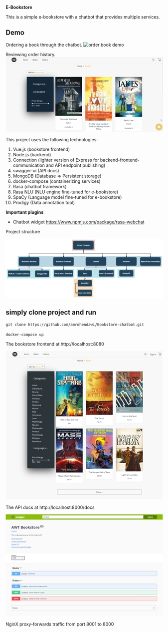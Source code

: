 **E-Bookstore**

This is a simple e-bookstore with a chatbot that provides multiple services.

## Demo

Ordering a book through the chatbot.
![order book demo](screenshots/demo.gif)


Reviewing order history.
![order history demo](screenshots/order_history_demo.gif)

This project uses the following technologies:

1. Vue.js (bookstore frontend)
2. Node.js (backend)
3. Connection (lighter version of Express for backend-frontend-communication and API endpoint publishing)
4. swagger-ui (API docs)
5. MongoDB (Database => Persistent storage)
6. docker-compose (containerizing services)
7. Rasa (chatbot framework)
8. Rasa NLU (NLU engine fine-tuned for e-bookstore)
9. SpaCy (Language model fine-tuned for e-bookstore)
10. Prodigy (Data annotation tool)

**Important plugins**

- Chatbot widget
    https://www.npmjs.com/package/rasa-webchat


Project structure

![Screenshot](screenshots/docker-compose.drawio.png)


## simply clone project and run
```
git clone https://github.com/amrohendawi/Bookstore-chatbot.git

docker-compose up
```

The bookstore frontend at http://localhost:8080

![Screenshot](screenshots/e-bookstore.png)


The API docs at http://localhost:8000/docs

![Screenshot](screenshots/api-doc.png)


NginX proxy-forwards traffic from port 8001 to 8000

